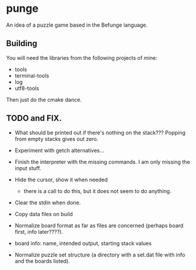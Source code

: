 # punge

An idea of a puzzle game based in the Befunge language.

## Building

You will need the libraries from the following projects of mine:

- tools
- terminal-tools
- log
- utf8-tools

Then just do the cmake dance.

## TODO and FIX.

- What should be printed out if there's nothing on the stack???
	Popping from empty stacks gives out zero.
- Experiment with getch alternatives...
- Finish the interpreter with the missing commands. I am only missing the input stuff.
- Hide the cursor, show it when needed
	- there is a call to do this, but it does not seem to do anything.
- Clear the stdin when done.
- Copy data files on build

- Normalize board format as far as files are concerned (perhaps board first, info later????).
- board info: name, intended output, starting stack values
- Normalize puzzle set structure (a directory with a set.dat file with info and the boards listed).

